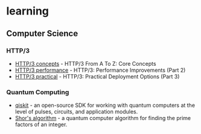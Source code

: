 # learning

## Computer Science

### HTTP/3

* [HTTP/3 concepts](https://www.smashingmagazine.com/2021/08/http3-core-concepts-part1/) - HTTP/3 From A To Z: Core Concepts
* [HTTP/3 performance](https://www.smashingmagazine.com/2021/08/http3-performance-improvements-part2/) - HTTP/3: Performance Improvements (Part 2)
* [HTTP/3 practical](https://www.smashingmagazine.com/2021/09/http3-practical-deployment-options-part3/) - HTTP/3: Practical Deployment Options (Part 3)

### Quantum Computing

* [qiskit](https://qiskit.org/) - an open-source SDK for working with quantum computers at the level of pulses, circuits, and application modules.
* [Shor's algorithm](https://en.wikipedia.org/wiki/Shor%27s_algorithm) - a quantum computer algorithm for finding the prime factors of an integer.
